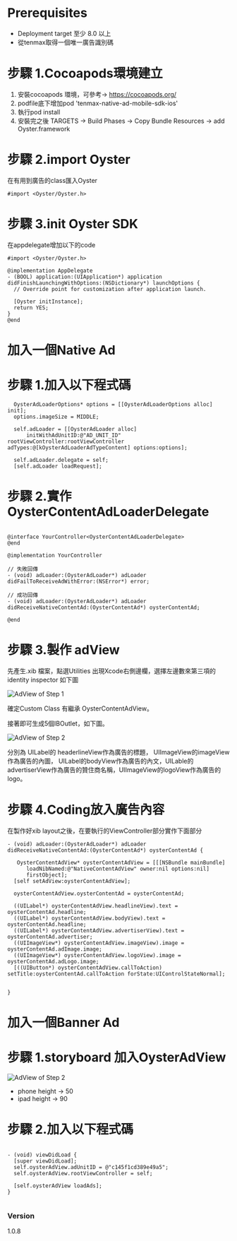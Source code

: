 
# Prerequisites
- Deployment target 至少 8.0 以上
- 從tenmax取得一個唯一廣告識別碼

# 步驟 1.Cocoapods環境建立

1. 安裝cocoapods 環境，可參考-> https://cocoapods.org/
2. podfile底下增加pod 'tenmax-native-ad-mobile-sdk-ios'
3. 執行pod install
4. 安裝完之後 TARGETS -> Build Phases -> Copy Bundle Resources -> add Oyster.framework

# 步驟 2.import Oyster
在有用到廣告的class匯入Oyster
```objc
#import <Oyster/Oyster.h>
```

# 步驟 3.init Oyster SDK
在appdelegate增加以下的code
```objc
#import <Oyster/Oyster.h>

@implementation AppDelegate
- (BOOL) application:(UIApplication*) application didFinishLaunchingWithOptions:(NSDictionary*) launchOptions {
  // Override point for customization after application launch.

  [Oyster initInstance];
  return YES;
}
@end
```

# 加入一個Native Ad
# 步驟 1.加入以下程式碼

```objc
  OysterAdLoaderOptions* options = [[OysterAdLoaderOptions alloc] init];
  options.imageSize = MIDDLE;

  self.adLoader = [[OysterAdLoader alloc]
      initWithAdUnitID:@"AD_UNIT_ID" rootViewController:rootViewController adTypes:@[kOysterAdLoaderAdTypeContent] options:options];

  self.adLoader.delegate = self;
  [self.adLoader loadRequest];

```
# 步驟 2.實作OysterContentAdLoaderDelegate
```objc

@interface YourController<OysterContentAdLoaderDelegate>
@end

@implementation YourController 

// 失敗回傳
- (void) adLoader:(OysterAdLoader*) adLoader didFailToReceiveAdWithError:(NSError*) error;

// 成功回傳
- (void) adLoader:(OysterAdLoader*) adLoader didReceiveNativeContentAd:(OysterContentAd*) oysterContentAd;

@end
```

# 步驟 3.製作 adView
先產生.xib 檔案，點選Utilities 出現Xcode右側邊欄，選擇左邊數來第三項的identity inspector
如下圖

![AdView of Step 1](http://imgur.com/AunRbh0.png)

確定Custom Class 有繼承 OysterContentAdView。



接著即可生成5個IBOutlet，如下圖。

![AdView of Step 2](http://imgur.com/bl24Pqa.png)

分別為 UILabel的 headerlineView作為廣告的標題， UIImageView的imageView作為廣告的內圖， UILabel的bodyView作為廣告的內文，UILable的advertiserView作為廣告的贊住商名稱，UIImageView的logoView作為廣告的 logo。

# 步驟 4.Coding放入廣告內容
在製作好xib layout之後，在要執行的ViewController部分實作下面部分

```objc
- (void) adLoader:(OysterAdLoader*) adLoader didReceiveNativeContentAd:(OysterContentAd*) oysterContentAd {

   OysterContentAdView* oysterContentAdView = [[[NSBundle mainBundle]
      loadNibNamed:@"NativeContentAdView" owner:nil options:nil]
      firstObject];
  [self setAdView:oysterContentAdView];

  oysterContentAdView.oysterContentAd = oysterContentAd;

  ((UILabel*) oysterContentAdView.headlineView).text = oysterContentAd.headline;
  ((UILabel*) oysterContentAdView.bodyView).text = oysterContentAd.headline;
  ((UILabel*) oysterContentAdView.advertiserView).text = oysterContentAd.advertiser;
  ((UIImageView*) oysterContentAdView.imageView).image = oysterContentAd.adImage.image;
  ((UIImageView*) oysterContentAdView.logoView).image = oysterContentAd.adLogo.image;
  [((UIButton*) oysterContentAdView.callToAction) setTitle:oysterContentAd.callToAction forState:UIControlStateNormal];


}
```

# 加入一個Banner Ad

# 步驟 1.storyboard 加入OysterAdView
![AdView of Step 2](http://imgur.com/Iy90SuX.png)

- phone height -> 50
- ipad height -> 90

# 步驟 2.加入以下程式碼

```objc

- (void) viewDidLoad {
  [super viewDidLoad];
  self.oysterAdView.adUnitID = @"c145f1cd389e49a5";
  self.oysterAdView.rootViewController = self;

  [self.oysterAdView loadAds];
}
  
```

### Version
1.0.8  
